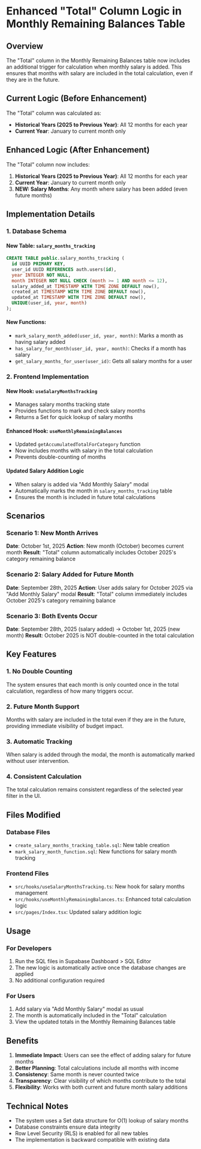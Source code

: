 # Enhanced "Total" Column Logic in Monthly Remaining Balances Table

## Overview

The "Total" column in the Monthly Remaining Balances table now includes an additional trigger for calculation when monthly salary is added. This ensures that months with salary are included in the total calculation, even if they are in the future.

## Current Logic (Before Enhancement)

The "Total" column was calculated as:
- **Historical Years (2025 to Previous Year)**: All 12 months for each year
- **Current Year**: January to current month only

## Enhanced Logic (After Enhancement)

The "Total" column now includes:
1. **Historical Years (2025 to Previous Year)**: All 12 months for each year
2. **Current Year**: January to current month only
3. **NEW: Salary Months**: Any month where salary has been added (even future months)

## Implementation Details

### 1. Database Schema

#### New Table: `salary_months_tracking`
```sql
CREATE TABLE public.salary_months_tracking (
  id UUID PRIMARY KEY,
  user_id UUID REFERENCES auth.users(id),
  year INTEGER NOT NULL,
  month INTEGER NOT NULL CHECK (month >= 1 AND month <= 12),
  salary_added_at TIMESTAMP WITH TIME ZONE DEFAULT now(),
  created_at TIMESTAMP WITH TIME ZONE DEFAULT now(),
  updated_at TIMESTAMP WITH TIME ZONE DEFAULT now(),
  UNIQUE(user_id, year, month)
);
```

#### New Functions:
- `mark_salary_month_added(user_id, year, month)`: Marks a month as having salary added
- `has_salary_for_month(user_id, year, month)`: Checks if a month has salary
- `get_salary_months_for_user(user_id)`: Gets all salary months for a user

### 2. Frontend Implementation

#### New Hook: `useSalaryMonthsTracking`
- Manages salary months tracking state
- Provides functions to mark and check salary months
- Returns a Set for quick lookup of salary months

#### Enhanced Hook: `useMonthlyRemainingBalances`
- Updated `getAccumulatedTotalForCategory` function
- Now includes months with salary in the total calculation
- Prevents double-counting of months

#### Updated Salary Addition Logic
- When salary is added via "Add Monthly Salary" modal
- Automatically marks the month in `salary_months_tracking` table
- Ensures the month is included in future total calculations

## Scenarios

### Scenario 1: New Month Arrives
**Date**: October 1st, 2025
**Action**: New month (October) becomes current month
**Result**: "Total" column automatically includes October 2025's category remaining balance

### Scenario 2: Salary Added for Future Month
**Date**: September 28th, 2025
**Action**: User adds salary for October 2025 via "Add Monthly Salary" modal
**Result**: "Total" column immediately includes October 2025's category remaining balance

### Scenario 3: Both Events Occur
**Date**: September 28th, 2025 (salary added) → October 1st, 2025 (new month)
**Result**: October 2025 is NOT double-counted in the total calculation

## Key Features

### 1. No Double Counting
The system ensures that each month is only counted once in the total calculation, regardless of how many triggers occur.

### 2. Future Month Support
Months with salary are included in the total even if they are in the future, providing immediate visibility of budget impact.

### 3. Automatic Tracking
When salary is added through the modal, the month is automatically marked without user intervention.

### 4. Consistent Calculation
The total calculation remains consistent regardless of the selected year filter in the UI.

## Files Modified

### Database Files
- `create_salary_months_tracking_table.sql`: New table creation
- `mark_salary_month_function.sql`: New functions for salary month tracking

### Frontend Files
- `src/hooks/useSalaryMonthsTracking.ts`: New hook for salary months management
- `src/hooks/useMonthlyRemainingBalances.ts`: Enhanced total calculation logic
- `src/pages/Index.tsx`: Updated salary addition logic

## Usage

### For Developers
1. Run the SQL files in Supabase Dashboard > SQL Editor
2. The new logic is automatically active once the database changes are applied
3. No additional configuration required

### For Users
1. Add salary via "Add Monthly Salary" modal as usual
2. The month is automatically included in the "Total" calculation
3. View the updated totals in the Monthly Remaining Balances table

## Benefits

1. **Immediate Impact**: Users can see the effect of adding salary for future months
2. **Better Planning**: Total calculations include all months with income
3. **Consistency**: Same month is never counted twice
4. **Transparency**: Clear visibility of which months contribute to the total
5. **Flexibility**: Works with both current and future month salary additions

## Technical Notes

- The system uses a Set data structure for O(1) lookup of salary months
- Database constraints ensure data integrity
- Row Level Security (RLS) is enabled for all new tables
- The implementation is backward compatible with existing data

